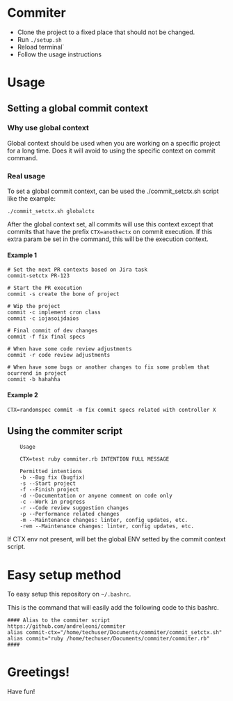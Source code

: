 # Commiter

* Clone the project to a fixed place that should not be changed.
* Run `./setup.sh`
* Reload terminal`
* Follow the usage instructions

# Usage

## Setting a global commit context

### Why use global context

Global context should be used when you are working on a specific project for a long time. Does it will avoid to using the specific context on commit command.

### Real usage

To set a global commit context, can be used the ./commit_setctx.sh script like the example:

`./commit_setctx.sh globalctx`

After the global context set, all commits will use this context except that commits that have the prefix `CTX=anothectx` on commit execution. If this extra param be set in the command, this will be the execution context.

#### Example 1

```
# Set the next PR contexts based on Jira task
commit-setctx PR-123

# Start the PR execution
commit -s create the bone of project

# Wip the project
commit -c implement cron class
commit -c iojasoijdaios

# Final commit of dev changes
commit -f fix final specs

# When have some code review adjustments
commit -r code review adjustments

# When have some bugs or another changes to fix some problem that ocurrend in project
commit -b hahahha
```

#### Example 2

```
CTX=randomspec commit -m fix commit specs related with controller X
```

## Using the commiter script

```
    Usage

    CTX=test ruby commiter.rb INTENTION FULL MESSAGE

    Permitted intentions
    -b --Bug fix (bugfix)
    -s --Start project
    -f --Finish project
    -d --Documentation or anyone comment on code only
    -c --Work in progress
    -r --Code review suggestion changes
    -p --Performance related changes
    -m --Maintenance changes: linter, config updates, etc.
    -rem --Maintenance changes: linter, config updates, etc.
```

If CTX env not present, will bet the global ENV setted by the commit context script.

# Easy setup method

To easy setup this repository on `~/.bashrc`.

This is the command that will easily add the following code to this bashrc.

```
#### Alias to the commiter script https://github.com/andreleoni/commiter
alias commit-ctx="/home/techuser/Documents/commiter/commit_setctx.sh"
alias commit="ruby /home/techuser/Documents/commiter/commiter.rb"
####
```

# Greetings!

Have fun!
